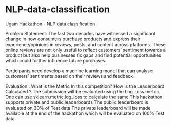 # NLP-data-classification
Ugam Hackathon - NLP data classification

Problem Statement:
The last two decades have witnessed a significant change in how consumers purchase products and express their experience/opinions in reviews, posts, and content across platforms. These online reviews are not only useful to reflect customers’ sentiment towards a product but also help businesses fix gaps and find potential opportunities which could further influence future purchases. 

Participants need develop a machine learning model that can analyse customers’ sentiments based on their reviews and feedback.


Evaluation :
What is the Metric In this competition? How is the Leaderboard Calculated ?
The submission will be evaluated using the Log Loss metric. One can use sklearn.metric.log_loss to calculate the same
This hackathon supports private and public leaderboards
The public leaderboard is evaluated on 30% of Test data
The private leaderboard will be made available at the end of the hackathon which will be evaluated on 100% Test data
